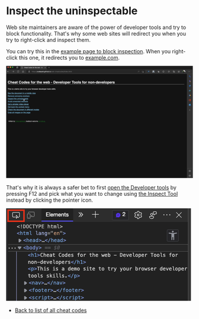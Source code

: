 # Inspect the uninspectable

Web site maintainers are aware of the power of developer tools and try to block functionality. That's why some web sites will redirect you when you try to right-click and inspect them.

You can try this in the [example page to block inspection](https://codepo8.github.io/web-cheatcodes/demos/inspect.html). When you right-click this one, it redirects you to [example.com](https://example.com).

![Always open Developer tools and use the inspect tool to avoid annoying redirects](screencasts/inspecting-instead-of-context.gif)

That's why it is always a safer bet to first [open the Developer tools](https://docs.microsoft.com/microsoft-edge/devtools-guide-chromium/overview#open-devtools) by pressing F12 and pick what you want to change using [the Inspect Tool](https://docs.microsoft.com/microsoft-edge/devtools-guide-chromium/css/inspect) instead by clicking the pointer icon.

![The inspect tool](screencasts/pointer.png)

* [Back to list of all cheat codes](README.md)